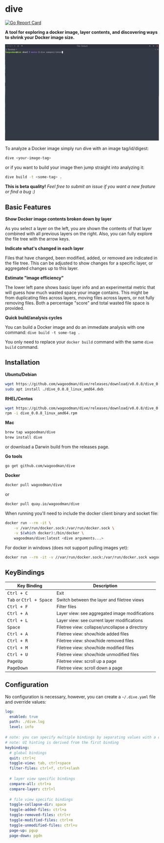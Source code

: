 # dive
[![Go Report Card](https://goreportcard.com/badge/github.com/wagoodman/dive)](https://goreportcard.com/report/github.com/wagoodman/dive)

**A tool for exploring a docker image, layer contents, and discovering ways to shrink your Docker image size.**

![Image](.data/demo.gif)

To analyze a Docker image simply run dive with an image tag/id/digest:
```bash
dive <your-image-tag>
```

or if you want to build your image then jump straight into analyzing it:
```bash
dive build -t <some-tag> .
```

**This is beta quality!** *Feel free to submit an issue if you want a new feature or find a bug :)*

## Basic Features

**Show Docker image contents broken down by layer**

As you select a layer on the left, you are shown the contents of that layer
combined with all previous layers on the right. Also, you can fully explore the
file tree with the arrow keys.

**Indicate what's changed in each layer**

Files that have changed, been modified, added, or removed are indicated in the
file tree. This can be adjusted to show changes for a specific layer, or
aggregated changes up to this layer.

**Estimate "image efficiency"**

The lower left pane shows basic layer info and an experimental metric that will
guess how much wasted space your image contains. This might be from duplicating
files across layers, moving files across layers, or not fully removing files.
Both a percentage "score" and total wasted file space is provided.

**Quick build/analysis cycles**

You can build a Docker image and do an immediate analysis with one command:
`dive build -t some-tag .`

You only need to replace your `docker build` command with the same `dive build`
command.


## Installation

**Ubuntu/Debian**
```bash
wget https://github.com/wagoodman/dive/releases/download/v0.0.8/dive_0.0.8_linux_amd64.deb
sudo apt install ./dive_0.0.8_linux_amd64.deb
```

**RHEL/Centos**
```bash
wget https://github.com/wagoodman/dive/releases/download/v0.0.8/dive_0.0.8_linux_amd64.rpm
rpm -i dive_0.0.8_linux_amd64.rpm
```

**Mac**
```bash
brew tap wagoodman/dive
brew install dive
```
or download a Darwin build from the releases page.

**Go tools**
```bash
go get github.com/wagoodman/dive
```

**Docker**
```bash
docker pull wagoodman/dive
```

or 

```bash
docker pull quay.io/wagoodman/dive
```

When running you'll need to include the docker client binary and socket file:
```bash
docker run --rm -it \
    -v /var/run/docker.sock:/var/run/docker.sock \
    -v $(which docker):/bin/docker \
    wagoodman/dive:latest <dive arguments...>
```
For docker in windows (does not support pulling images yet):
```bash
docker run --rm -it -v //var/run/docker.sock:/var/run/docker.sock wagoodman/dive:latest <dive arguments...>
```

## KeyBindings

Key Binding                                | Description
-------------------------------------------|---------------------------------------------------------
<kbd>Ctrl + C</kbd>                        | Exit
<kbd>Tab</kbd> or <kbd>Ctrl + Space</kbd>  | Switch between the layer and filetree views
<kbd>Ctrl + F</kbd>                        | Filter files
<kbd>Ctrl + A</kbd>                        | Layer view: see aggregated image modifications
<kbd>Ctrl + L</kbd>                        | Layer view: see current layer modifications
<kbd>Space</kbd>                           | Filetree view: collapse/uncollapse a directory
<kbd>Ctrl + A</kbd>                        | Filetree view: show/hide added files
<kbd>Ctrl + R</kbd>                        | Filetree view: show/hide removed files
<kbd>Ctrl + M</kbd>                        | Filetree view: show/hide modified files
<kbd>Ctrl + U</kbd>                        | Filetree view: show/hide unmodified files
<kbd>PageUp</kbd>                          | Filetree view: scroll up a page
<kbd>PageDown</kbd>                        | Filetree view: scroll down a page

## Configuration

No configuration is necessary, however, you can create a `~/.dive.yaml` file and override values:
```yaml
log:
  enabled: true
  path: ./dive.log
  level: info

# note: you can specify multiple bindings by separating values with a comma.
# note: UI hinting is derived from the first binding
keybinding:
  # global bindings
  quit: ctrl+c
  toggle-view: tab, ctrl+space
  filter-files: ctrl+f, ctrl+slash

  # layer view specific bindings  
  compare-all: ctrl+a
  compare-layer: ctrl+l

  # file view specific bindings
  toggle-collapse-dir: space
  toggle-added-files: ctrl+a
  toggle-removed-files: ctrl+r
  toggle-modified-files: ctrl+m
  toggle-unmodified-files: ctrl+u
  page-up: pgup
  page-down: pgdn
```
